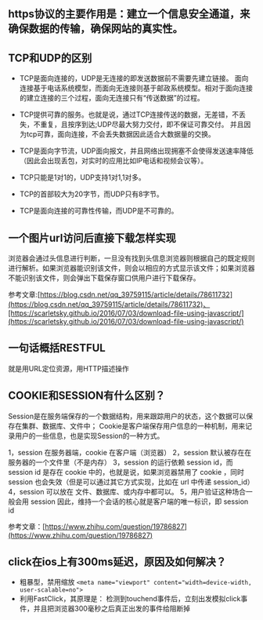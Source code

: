 ## https协议的主要作用是：建立一个信息安全通道，来确保数据的传输，确保网站的真实性。

## TCP和UDP的区别
* TCP是面向连接的，UDP是无连接的即发送数据前不需要先建立链接。
面向连接基于电话系统模型，而面向无连接则基于邮政系统模型。相对于面向连接的建立连接的三个过程，面向无连接只有“传送数据”的过程。

* TCP提供可靠的服务。也就是说，通过TCP连接传送的数据，无差错，不丢失，不重复，且按序到达;UDP尽最大努力交付，即不保证可靠交付。 并且因为tcp可靠，面向连接，不会丢失数据因此适合大数据量的交换。

* TCP是面向字节流，UDP面向报文，并且网络出现拥塞不会使得发送速率降低（因此会出现丢包，对实时的应用比如IP电话和视频会议等）。

* TCP只能是1对1的，UDP支持1对1,1对多。

* TCP的首部较大为20字节，而UDP只有8字节。

* TCP是面向连接的可靠性传输，而UDP是不可靠的。

## 一个图片url访问后直接下载怎样实现
浏览器会通过头信息进行判断，一旦没有找到头信息浏览器则根据自己的既定规则进行解析。如果浏览器能识别该文件，则会以相应的方式显示该文件；如果浏览器不能识别该文件，则会弹出下载保存窗口供用户进行下载保存。

参考文章:[https://blog.csdn.net/qq_39759115/article/details/78611732](https://blog.csdn.net/qq_39759115/article/details/78611732)、[https://scarletsky.github.io/2016/07/03/download-file-using-javascript/](https://scarletsky.github.io/2016/07/03/download-file-using-javascript/)

## 一句话概括RESTFUL
就是用URL定位资源，用HTTP描述操作

## COOKIE和SESSION有什么区别？
Session是在服务端保存的一个数据结构，用来跟踪用户的状态，这个数据可以保存在集群、数据库、文件中；
Cookie是客户端保存用户信息的一种机制，用来记录用户的一些信息，也是实现Session的一种方式。

1，session 在服务器端，cookie 在客户端（浏览器）
2，session 默认被存在在服务器的一个文件里（不是内存）
3，session 的运行依赖 session id，而 session id 是存在 cookie 中的，也就是说，如果浏览器禁用了 cookie ，同时 session 也会失效（但是可以通过其它方式实现，比如在 url 中传递 session_id）
4，session 可以放在 文件、数据库、或内存中都可以。
5，用户验证这种场合一般会用 session 因此，维持一个会话的核心就是客户端的唯一标识，即 session id

参考文章：[https://www.zhihu.com/question/19786827](https://www.zhihu.com/question/19786827)

## click在ios上有300ms延迟，原因及如何解决？
* 粗暴型，禁用缩放
`<meta name="viewport" content="width=device-width, user-scalable=no"> `
* 利用FastClick，其原理是：
检测到touchend事件后，立刻出发模拟click事件，并且把浏览器300毫秒之后真正出发的事件给阻断掉